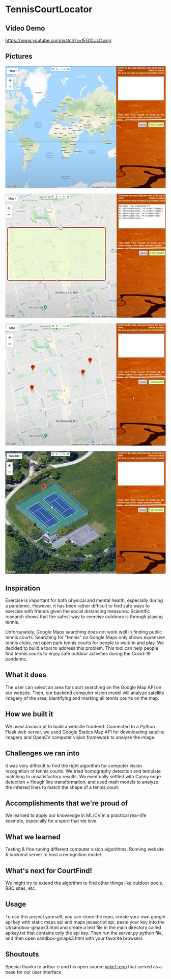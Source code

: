 # TennisCourtLocator

## Video Demo

https://www.youtube.com/watch?v=tEGXiUcDwog

## Pictures

![](DemoImage1.png)

![](DemoImage2.png)

![](DemoImage3.png)

![](DemoImage4.png)

## Inspiration
Exercise is important for both physical and mental health, especially during a pandemic. However, it has been rather difficult to find safe ways to exercise with friends given the social distancing measures. Scientific research shows that the safest way to exercise outdoors is through playing tennis.

Unfortunately, Google Maps searching does not work well in finding public tennis courts. Searching for "tennis" on Google Maps only shows expensive tennis clubs, not open park tennis courts for people to walk-in and play. We decided to build a tool to address this problem. This tool can help people find tennis courts to enjoy safe outdoor activities during the Covid-19 pandemic.

## What it does
The user can select an area for court searching on the Google Map API on our website. Then, our backend computer vision model will analyze satellite imagery of the area, identifying and marking all tennis courts on the map.

## How we built it
We used Javascript to build a website frontend. Connected to a Python Flask web server, we used Google Statics Map API for downloading satellite imagery and OpenCV computer vision framework to analyze the image.

## Challenges we ran into
It was very difficult to find the right algorithm for computer vision recognition of tennis courts. We tried homography detection and template matching to unsatisfactory results. We eventually settled with Canny edge detection + Hough line transformation, and used math models to analyze the inferred lines to match the shape of a tennis court.

## Accomplishments that we're proud of
We learned to apply our knowledge in ML/CV in a practical real-life example, especially for a sport that we love.

## What we learned
Testing & fine-tuning different computer vision algorithms. Running website & backend server to host a recognition model.

## What's next for CourtFind!
We might try to extend the algorithm to find other things like outdoor pools, BBQ sites, etc.

## Usage
To use this project yourself, you can clone the repo, create your own google api key with static maps api and maps javascript api, paste your key into the UI/sandbox-gmaps3.html and create a text file in the main directory called apikey.txt that contains only the api key. Then run the server.py python file, and then open sandbox-gmaps3.html with your favorite browsers

## Shoutouts

Special thanks to arthur-e and his open source [wiket repo](https://github.com/arthur-e/Wicket) that served as a base for our user interface
